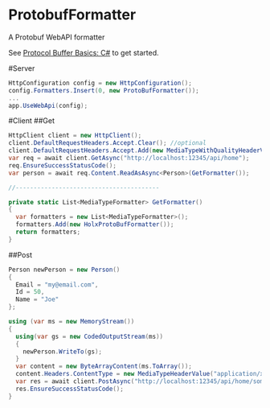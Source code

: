 # ProtobufFormatter
A Protobuf WebAPI formatter

See [Protocol Buffer Basics: C#](https://developers.google.com/protocol-buffers/docs/csharptutorial) to get started.

#Server 
```csharp
HttpConfiguration config = new HttpConfiguration();
config.Formatters.Insert(0, new ProtoBufFormatter());
...
app.UseWebApi(config);
```

#Client
##Get
```csharp
HttpClient client = new HttpClient();
client.DefaultRequestHeaders.Accept.Clear(); //optional
client.DefaultRequestHeaders.Accept.Add(new MediaTypeWithQualityHeaderValue("application/x-protobuf"));
var req = await client.GetAsync("http://localhost:12345/api/home");
req.EnsureSuccessStatusCode();
var person = await req.Content.ReadAsAsync<Person>(GetFormatter());

//----------------------------------------

private static List<MediaTypeFormatter> GetFormatter()
{
  var formatters = new List<MediaTypeFormatter>();
  formatters.Add(new HolxProtoBufFormatter());
  return formatters;
}
```
##Post
```csharp
Person newPerson = new Person()
{
  Email = "my@email.com",
  Id = 50,
  Name = "Joe"
};

using (var ms = new MemoryStream())
{
  using(var gs = new CodedOutputStream(ms))
  {
    newPerson.WriteTo(gs);
  }
  var content = new ByteArrayContent(ms.ToArray());
  content.Headers.ContentType = new MediaTypeHeaderValue("application/x-protobuf");
  var res = await client.PostAsync("http://localhost:12345/api/home/some-post-api", content);
  res.EnsureSuccessStatusCode();
}
```
